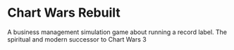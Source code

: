 # Chart Wars Rebuilt
A business management simulation game about running a record label.
The spiritual and modern successor to Chart Wars 3
